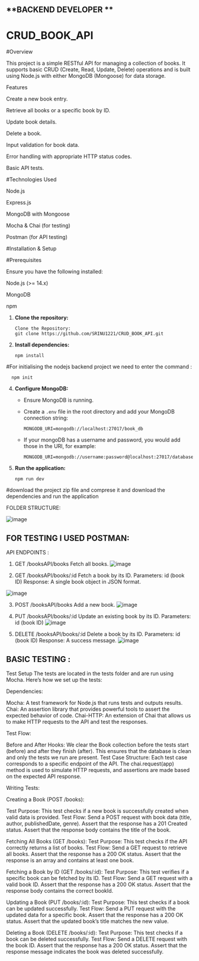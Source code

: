 **BACKEND DEVELOPER **
--------------------------

# CRUD_BOOK_API

#Overview

This project is a simple RESTful API for managing a collection of books. It supports basic CRUD (Create, Read, Update, Delete) operations and is built using Node.js with either MongoDB (Mongoose) for data storage.

Features

Create a new book entry.

Retrieve all books or a specific book by ID.

Update book details.

Delete a book.

Input validation for book data.

Error handling with appropriate HTTP status codes.

Basic API tests.

#Technologies Used

Node.js

Express.js

MongoDB with Mongoose

Mocha & Chai (for testing)

Postman (for API testing)

#Installation & Setup

#Prerequisites

Ensure you have the following installed:

Node.js (>= 14.x)

MongoDB 

npm 


1.  **Clone the repository:**

    
        Clone the Repository:
        git clone https://github.com/SRINU1221/CRUD_BOOK_API.git

    

3.  **Install dependencies:**

    
        npm install

  
   #For initialising the nodejs backend project we need to enter the command :
   
      npm init


4.  **Configure MongoDB:**

    -   Ensure MongoDB is running.
    -   Create a `.env` file in the root directory and add your MongoDB connection string:

       
            MONGODB_URI=mongodb://localhost:27017/book_db
        

    -   If your mongoDB has a username and password, you would add those in the URI, for example:
      
            MONGODB_URI=mongodb://username:password@localhost:27017/databaseName
        

5.  **Run the application:**

        npm run dev



#download the project zip file and comprese it and download the dependencies and run the application


FOLDER STRUCTURE:

![image](https://github.com/user-attachments/assets/7ccec404-11f1-42a0-abae-640f3112eae1)



FOR TESTING I USED POSTMAN:
-----------------------------
 API ENDPOINTS :

1. GET /booksAPI/books
Fetch all books.
![image](https://github.com/user-attachments/assets/432b043d-b9da-4619-a8e2-23529e167714)


2. GET /booksAPI/books/:id
Fetch a book by its ID.
Parameters: id (book ID)
Response: A single book object in JSON format.

![image](https://github.com/user-attachments/assets/bed6ec7b-77cc-4fbe-9caf-c91465e69cf9)


3. POST /booksAPI/books
Add a new book.
![image](https://github.com/user-attachments/assets/a4e9bcf5-cab3-4245-988e-6119c7765684)


4. PUT /booksAPI/books/:id
Update an existing book by its ID.
Parameters: id (book ID)
![image](https://github.com/user-attachments/assets/ada11e28-0fb2-4c3f-a312-9f9baf9d82c3)


5. DELETE /booksAPI/books/:id
Delete a book by its ID.
Parameters: id (book ID)
Response: A success message.
![image](https://github.com/user-attachments/assets/4fa6c529-e0e1-41c4-9851-c32a16758b5c)



BASIC TESTING :
---------------
Test Setup
The tests are located in the tests folder and are run using Mocha. Here’s how we set up the tests:

Dependencies:

Mocha: A test framework for Node.js that runs tests and outputs results.
Chai: An assertion library that provides powerful tools to assert the expected behavior of code.
Chai-HTTP: An extension of Chai that allows us to make HTTP requests to the API and test the responses.

Test Flow:

Before and After Hooks: We clear the Book collection before the tests start (before) and after they finish (after). This ensures that the database is clean and only the tests we run are present.
Test Case Structure: Each test case corresponds to a specific endpoint of the API. The chai.request(app) method is used to simulate HTTP requests, and assertions are made based on the expected API response.


Writing Tests:

Creating a Book (POST /books):

Test Purpose: This test checks if a new book is successfully created when valid data is provided.
Test Flow:
Send a POST request with book data (title, author, publishedDate, genre).
Assert that the response has a 201 Created status.
Assert that the response body contains the title of the book.

Fetching All Books (GET /books):
Test Purpose: This test checks if the API correctly returns a list of books.
Test Flow:
Send a GET request to retrieve all books.
Assert that the response has a 200 OK status.
Assert that the response is an array and contains at least one book.

Fetching a Book by ID (GET /books/:id):
Test Purpose: This test verifies if a specific book can be fetched by its ID.
Test Flow:
Send a GET request with a valid book ID.
Assert that the response has a 200 OK status.
Assert that the response body contains the correct bookId.

Updating a Book (PUT /books/:id):
Test Purpose: This test checks if a book can be updated successfully.
Test Flow:
Send a PUT request with the updated data for a specific book.
Assert that the response has a 200 OK status.
Assert that the updated book’s title matches the new value.

Deleting a Book (DELETE /books/:id):
Test Purpose: This test checks if a book can be deleted successfully.
Test Flow:
Send a DELETE request with the book ID.
Assert that the response has a 200 OK status.
Assert that the response message indicates the book was deleted successfully.








 

    














